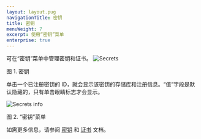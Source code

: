 ```yaml
---
layout: layout.pug
navigationTitle: 密钥
title: 密钥
menuWeight: 7
excerpt: 使用“密钥”菜单
enterprise: true
---
```


可在“密钥”菜单中管理密钥和证书。
![Secrets](/cn/1.11/img/secrets-ee.png)

图 1. 密钥

单击一个已注册密钥的 ID，就会显示该密钥的存储库和注册信息。“值”字段是默认隐藏的，只有单击眼睛标志才会显示。

![Secrets info](/cn/1.11/img/secrets-tab.png)

图 2. “密钥”菜单

如需更多信息，请参阅 [密钥](/cn/1.11/security/ent/secrets/) 和 [证书](/cn/1.11/security/ent/tls-ssl/) 文档。
